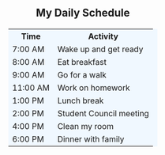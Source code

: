 <html lang="en">
<head>
<meta charset="UTF-8">
<title>My Busy Day Schedule</title>
<style>
table {
width: 60%;
border-collapse: collapse;
margin: 20px auto;
background-color: #f0f8ff;
}

th {
background-color: #4CAF50;
color: white;
padding: 10px;
}

td {
border: 1px solid #ddd;
padding: 8px;
text-align: center;
}

.highlight-row {
background-color: #ffebcd;
}

.first-column {
font-weight: bold;
background-color: #e6f7ff;
}
</style>
</head>
<body>

<h2 style="text-align:center;">My Daily Schedule</h2>

<table>
<tr>
<th>Time</th>
<th>Activity</th>
</tr>
<tr class="highlight-row">
<td class="first-column">7:00 AM</td>
<td>Wake up and get ready</td>
</tr>
<tr>
<td class="first-column">8:00 AM</td>
<td>Eat breakfast</td>
</tr>
<tr>
<td class="first-column">9:00 AM</td>
<td>Go for a walk</td>
</tr>
<tr class="highlight-row">
<td class="first-column">11:00 AM</td>
<td>Work on homework</td>
</tr>
<tr>
<td class="first-column">1:00 PM</td>
<td>Lunch break</td>
</tr>
<tr>
<td class="first-column">2:00 PM</td>
<td>Student Council meeting</td>
</tr>
<tr class="highlight-row">
<td class="first-column">4:00 PM</td>
<td>Clean my room</td>
</tr>
<tr>
<td class="first-column">6:00 PM</td>
<td>Dinner with family</td>
</tr>
</table>

</body>
</html>
